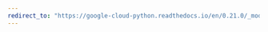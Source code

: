 ```yaml
---
redirect_to: "https://google-cloud-python.readthedocs.io/en/0.21.0/_modules/google/cloud/speech/operation.html"
---
```

